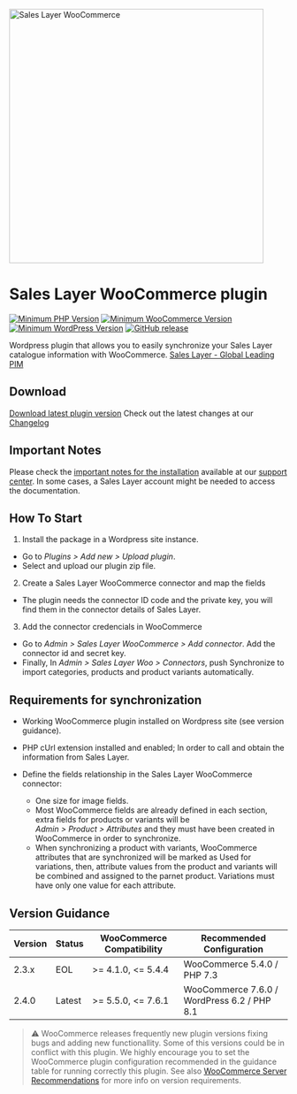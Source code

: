 

<a href="https://support.saleslayer.com"><img src="https://saleslayer.com/assets/images/logo.svg" alt="Sales Layer WooCommerce" width="460"></a>

# Sales Layer WooCommerce plugin

[![Minimum PHP Version](https://img.shields.io/badge/php-%3E%3D%207.3-8892BF.svg?style=flat-square)](https://php.net/) [![Minimum WooCommerce Version](https://img.shields.io/badge/WooCommerce-%3E%3D%207.0-AA92BF.svg?style=flat-square)](https://wordpress.org/plugins/woocommerce/) [![Minimum WordPress Version](https://img.shields.io/badge/Wordpress-%3E%3D%206.0-4892BF.svg?style=flat-square)](https://wordpress.org/Download/) [![GitHub release](https://img.shields.io/github/v/release/saleslayer/Sales_Layer_WooCommerce)](https://github.com/saleslayer/Sales_Layer_WooCommerce)

Wordpress plugin that allows you to easily synchronize your Sales Layer catalogue information with WooCommerce.
[Sales Layer - Global Leading PIM][saleslayer-home]

## Download

[Download latest plugin version][latest-release-download]
Check out the latest changes at our [Changelog][changelog-md]

## Important Notes

Please check the [important notes for the installation][sc-important-notes] available at our [support center][sl-sc]. In some cases, a Sales Layer account might be needed to access the documentation.

## How To Start

1. Install the package in a Wordpress site instance.

* Go to *Plugins > Add new > Upload plugin*.
* Select and upload our plugin zip file.

2. Create a Sales Layer WooCommerce connector and map the fields

* The plugin needs the connector ID code and the private key, you will find them in the connector details of Sales Layer.
    
3. Add the connector credencials in WooCommerce

* Go to *Admin > Sales Layer WooCommerce > Add connector*. Add the connector id and secret key.
* Finally, In *Admin > Sales Layer Woo > Connectors*, push Synchronize to import categories, products and product variants automatically.

## Requirements for synchronization

- Working WooCommerce plugin installed on Wordpress site (see version guidance).

- PHP cUrl extension installed and enabled; In order to call and obtain the information from Sales Layer.

- Define the fields relationship in the Sales Layer WooCommerce connector:
	- One size for image fields.
	- Most WooCommerce fields are already defined in each section, extra fields for products or variants will be<br/> *Admin > Product > Attributes* and they must have been created in WooCommerce in order to synchronize.
	- When synchronizing a product with variants, WooCommerce attributes that are synchronized will be marked as Used for variations, then, attribute values from the product and variants will be combined and assigned to the parnet product. Variations must have only one value for each attribute.
	
## Version Guidance

| Version | Status | WooCommerce Compatibility    | Recommended Configuration                   |
|---------|--------|------------------------------|---------------------------------------------|
| 2.3.x   | EOL    | >= 4.1.0, <= 5.4.4           | WooCommerce 5.4.0 / PHP 7.3                 |
| 2.4.0   | Latest | >= 5.5.0, <= 7.6.1           | WooCommerce 7.6.0 / WordPress 6.2 / PHP 8.1 |

> :warning: WooCommerce releases frequently new plugin versions fixing bugs and adding new functionallity. Some of this versions could be in conflict with this plugin. We highly encourage you to set the WooCommerce plugin configuration recommended in the guidance table for running correctly this plugin. See also [WooCommerce Server Recommendations][woo-server-recomm] for more info on version requirements.

[saleslayer-home]: https://www.saleslayer.com
[latest-release-download]: https://github.com/saleslayer/Sales_Layer_WooCommerce/releases/latest/download/saleslayer_woocommerce.zip
[changelog-md]: https://github.com/saleslayer/Sales_Layer_WooCommerce/blob/master/CHANGELOG.md
[sc-important-notes]: https://support.saleslayer.com/woocommerce/important-notes-about-connector
[sl-sc]: https://support.saleslayer.com
[woo-server-recomm]: https://woocommerce.com/document/server-requirements/
